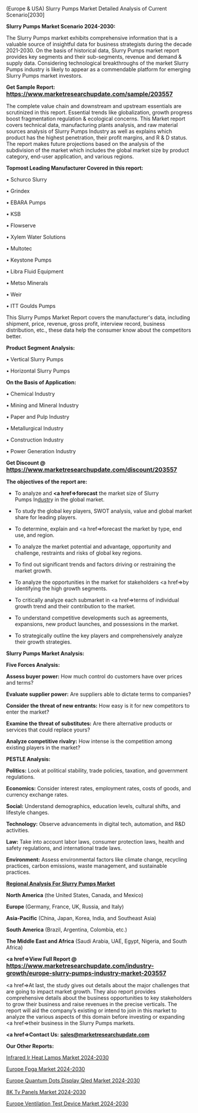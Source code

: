  (Europe & USA) Slurry Pumps Market Detailed Analysis of Current Scenario[2030]

<strong>Slurry Pumps Market Scenario 2024-2030:</strong>

The Slurry Pumps market exhibits comprehensive information that is a valuable source of insightful data for business strategists during the decade 2021-2030. On the basis of historical data, Slurry Pumps market report provides key segments and their sub-segments, revenue and demand &amp; supply data. Considering technological breakthroughs of the market Slurry Pumps industry is likely to appear as a commendable platform for emerging Slurry Pumps market investors.

<strong>Get Sample Report: <a href=https://www.marketresearchupdate.com/sample/203557><font size=3 color=#0000ff>https://www.marketresearchupdate.com/sample/203557</font></a></strong>

The complete value chain and downstream and upstream essentials are scrutinized in this report. Essential trends like globalization, growth progress boost fragmentation regulation &amp; ecological concerns. This Market report covers technical data, manufacturing plants analysis, and raw material sources analysis of Slurry Pumps Industry as well as explains which product has the highest penetration, their profit margins, and R & D status. The report makes future projections based on the analysis of the subdivision of the market which includes the global market size by product category, end-user application, and various regions.

<strong>Topmost Leading Manufacturer Covered in this report:</strong>

• Schurco Slurry

• Grindex

• EBARA Pumps

• KSB

• Flowserve

• Xylem Water Solutions

• Multotec

• Keystone Pumps

• Libra Fluid Equipment

• Metso Minerals

• Weir

• ITT Goulds Pumps

This Slurry Pumps Market Report covers the manufacturer's data, including shipment, price, revenue, gross profit, interview record, business distribution, etc., these data help the consumer know about the competitors better.

<strong>Product Segment Analysis: </strong>

• Vertical Slurry Pumps

• Horizontal Slurry Pumps

<strong>On the Basis of Application:</strong>

• Chemical Industry

• Mining and Mineral Industry

• Paper and Pulp Industry

• Metallurgical Industry

• Construction Industry

• Power Generation Industry

<strong>Get Discount @ <a href=https://www.marketresearchupdate.com/discount/203557><font size=3 color=#0000ff>https://www.marketresearchupdate.com/discount/203557</font></a></strong>

<strong><b>The objectives of the report are:</b></strong>

- To analyze and <strong><a href=><strong>forecast</strong></a></strong> the market size of Slurry Pumps In<a href=ASDF991299>dustr</a>y in the global market.

- To study the global key players, SWOT analysis, value and global market share for leading players.

- To determine, explain and <a href=>forecast</a> the market by type, end use, and region.

- To analyze the market potential and advantage, opportunity and challenge, restraints and risks of global key regions.

- To find out significant trends and factors driving or restraining the market growth.

- To analyze the opportunities in the market for stakeholders <a href=>by</a> identifying the high growth segments.

- To critically analyze each submarket in <a href=>terms</a> of individual growth trend and their contribution to the market.

- To understand competitive developments such as agreements, expansions, new product launches, and possessions in the market.

- To strategically outline the key players and comprehensively analyze their growth strategies.

<strong>Slurry Pumps Market Analysis:</strong>

<strong>Five Forces Analysis:</strong>

<strong>Assess buyer power:</strong> How much control do customers have over prices and terms?

<strong>Evaluate supplier power:</strong> Are suppliers able to dictate terms to companies?

<strong>Consider the threat of new entrants:</strong> How easy is it for new competitors to enter the market?

<strong>Examine the threat of substitutes:</strong> Are there alternative products or services that could replace yours?

<strong>Analyze competitive rivalry:</strong> How intense is the competition among existing players in the market?

<strong>PESTLE Analysis:</strong>

<strong>Politics:</strong> Look at political stability, trade policies, taxation, and government regulations.

<strong>Economics:</strong> Consider interest rates, employment rates, costs of goods, and currency exchange rates.

<strong>Social:</strong> Understand demographics, education levels, cultural shifts, and lifestyle changes.

<strong>Technology:</strong> Observe advancements in digital tech, automation, and R&D activities.

<strong>Law:</strong> Take into account labor laws, consumer protection laws, health and safety regulations, and international trade laws.

<strong>Environment:</strong> Assess environmental factors like climate change, recycling practices, carbon emissions, waste management, and sustainable practices.

<strong><u><b>Regional Analysis For Slurry Pumps Market</b></u></strong>

<strong><b>North America</b></strong> (the United States, Canada, and Mexico)

<strong><b>Europe </b></strong>(Germany, France, UK, Russia, and Italy)

<strong><b>Asia-Pacific</b></strong> (China, Japan, Korea, India, and Southeast Asia)

<strong><b>South America</b></strong> (Brazil, Argentina, Colombia, etc.)

<strong><b>The Middle East and Africa</b></strong> (Saudi Arabia, UAE, Egypt, Nigeria, and South Africa)

<strong><a href=>View Full Report</a> @ <a href=https://www.marketresearchupdate.com/industry-growth/europe-slurry-pumps-industry-market-203557><font size=3 color=#0000ff>https://www.marketresearchupdate.com/industry-growth/europe-slurry-pumps-industry-market-203557</font></a></strong>

<a href=>At last,</a> the study gives out details about the major challenges that are going to impact market growth. They also report provides comprehensive details about the business opportunities to key stakeholders to grow their business and raise revenues in the precise verticals. The report will aid the company’s existing or intend to join in this market to analyze the various aspects of this domain before investing or expanding <a href=>their</a> business in the Slurry Pumps markets.

<strong><a href=>Contact Us:</a></strong>
<strong>sales@marketresearchupdate.com</strong>

<strong>Our Other Reports:</strong>

<a href=https://www.linkedin.com/pulse/infrared-ir-heat-lamps-market-pointing-capture>Infrared Ir Heat Lamps Market 2024-2030</a>

<a href=https://www.linkedin.com/pulse/europe-fpga-market-size-opportunities-development-regional>Europe Fpga Market 2024-2030</a>

<a href=https://www.linkedin.com/pulse/europe-quantum-dots-display-qled-market>Europe Quantum Dots Display Qled Market 2024-2030</a>

<a href=https://www.linkedin.com/pulse/8k-tv-panels-market-outlook-post-covid-19-scenario-mgibf/>8K Tv Panels Market 2024-2030</a>

<a href=https://www.linkedin.com/pulse/europe-ventilation-test-device-market-mnbxf/>Europe Ventilation Test Device Market 2024-2030</a>

